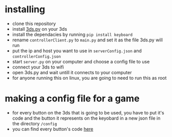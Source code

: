 
# installing

- clone this repository
- install [3ds.py](https://github.com/vbe0201/3DS.py) on your 3ds
- install the dependacies by running ``pip install keyboard``
- rename ``controllerClient.py`` to ``main.py`` and set it as the file 3ds.py will run
- put the ip and host you want to use in ``serverConfig.json`` and ``controllerConfig.json``
- start ``server.py`` on your computer and choose a config file to use
- connect your 3ds to wifi
- open 3ds.py and wait untill it connects to your computer
- for anyone running this on linux, you are going to need to run this as root

# making a config file for a game

- for every button on the 3ds that is going to be used, you have to put it's code and the button it represents on the keyobard in a new json file in the directory ``/config``
- you can find every button's code [here](https://libctru.devkitpro.org/hid_8h.html)
